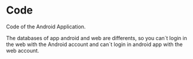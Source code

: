 Code
====

Code of the Android Application.


The databases of app android and web are differents, so you can´t login in the web with the Android account and can´t login in android app with the web account.
